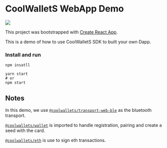 # CoolWalletS WebApp Demo

![](https://i.imgur.com/fw0M8C5.png)

This project was bootstrapped with [Create React App](https://github.com/facebook/create-react-app).

This is a demo of how to use CoolWalletS SDK to built your own Dapp.

### Install and run

```
npm insatll
```

```
yarn start
# or
npm start
```

## Notes

In this demo, we use [`@coolwallets/transport-web-ble`](https://github.com/CoolBitX-Technology/coolwallet-js-sdk/tree/master/packages/transport-web-ble) as the bluetooth transport.

[`@coolwallets/wallet`](https://github.com/CoolBitX-Technology/coolwallet-js-sdk/tree/master/packages/cws-wallet) is imported to handle registration, pairing and create a seed with the card.

[`@coolwallets/eth`](https://github.com/CoolBitX-Technology/coolwallet-js-sdk/tree/master/packages/cws-eth) is use to sign eth transactions.
